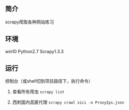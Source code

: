 ## 简介

scrapy爬取各种网站练习


## 环境

win10
Python2.7
Scrapy1.3.3


## 运行

控制台（或shell切到项目路径下，执行命令）

1. 查看所有爬虫
`scrapy list`

2. 西刺国内高匿代理
`scrapy crawl xici -o ProxyIps.json`





